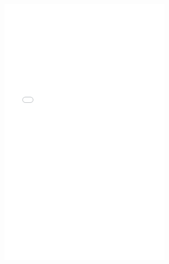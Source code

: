 <iframe src="/victorien-djontso-cv/svelte-3d-viewer/cv_en" width="100%" height="800px" style="border:none;"></iframe>